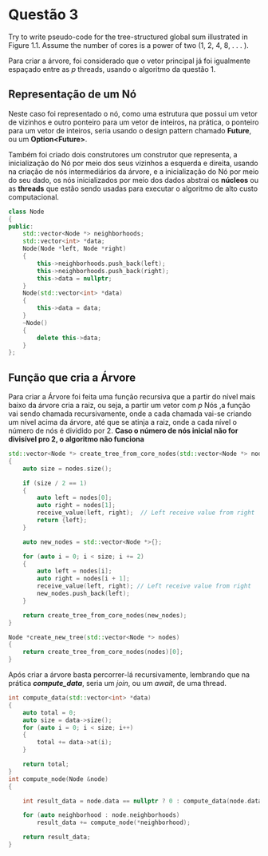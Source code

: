 # Questão 3

Try to write pseudo-code for the tree-structured global sum illustrated in
Figure 1.1. Assume the number of cores is a power of two (1, 2, 4, 8, . . . ).


Para criar a árvore, foi considerado que o vetor principal já foi igualmente espaçado entre as _p_ threads, usando o algoritmo da questão 1.


## Representação de um Nó

Neste caso foi representado o nó, como uma estrutura que possui um vetor de vizinhos e outro ponteiro para um vetor de inteiros, na prática,
o ponteiro para um vetor de inteiros, seria usando o design pattern chamado **Future**, ou um **Option\<Future\>**. 

Também foi criado dois construtores um construtor que representa,
a inicialização do Nó por meio dos seus vizinhos a esquerda e direita,
usando na criação de nós intermediários  da árvore, e a inicialização
do Nó por meio do seu dado, os nós inicializados por meio dos dados
abstrai os **núcleos** ou as **threads** que estão sendo usadas para
executar o algoritmo de alto custo computacional. 

```c++
class Node
{
public:
    std::vector<Node *> neighborhoods;
    std::vector<int> *data;
    Node(Node *left, Node *right)
    {
        this->neighborhoods.push_back(left);
        this->neighborhoods.push_back(right);
        this->data = nullptr;
    }
    Node(std::vector<int> *data)
    {
        this->data = data;
    }
    ~Node()
    {
        delete this->data;
    }
};

```
## Função que cria a Árvore

Para criar a Árvore foi feita uma função recursiva que
a partir do nível mais baixo da árvore cria a raiz, ou seja,
a partir um vetor com _p_ Nós ,a função vai sendo chamada recursivamente,
onde a cada chamada vai-se criando um nível acima da árvore, até
que se atinja a raiz, onde a cada nível o número de nós é dividido
por 2. **Caso o número de nós inicial não for divisível pro 2, o algoritmo não funciona**

```c++
std::vector<Node *> create_tree_from_core_nodes(std::vector<Node *> nodes)
{
    auto size = nodes.size();

    if (size / 2 == 1)
    {
        auto left = nodes[0];
        auto right = nodes[1];
        receive_value(left, right);  // Left receive value from right
        return {left};
    }

    auto new_nodes = std::vector<Node *>{};

    for (auto i = 0; i < size; i += 2)
    {
        auto left = nodes[i]; 
        auto right = nodes[i + 1];
        receive_value(left, right); // Left receive value from right
        new_nodes.push_back(left);
    }

    return create_tree_from_core_nodes(new_nodes);
}

Node *create_new_tree(std::vector<Node *> nodes)
{
    return create_tree_from_core_nodes(nodes)[0];
}
```

Após criar a árvore basta percorrer-lá recursivamente, lembrando que na prática
**_compute_data_**, seria um _join_, ou um _await_, de uma thread.

```c++
int compute_data(std::vector<int> *data)
{
    auto total = 0;
    auto size = data->size();
    for (auto i = 0; i < size; i++)
    {
        total += data->at(i);
    }

    return total;
}
int compute_node(Node &node)
{

    int result_data = node.data == nullptr ? 0 : compute_data(node.data);

    for (auto neighborhood : node.neighborhoods)
        result_data += compute_node(*neighborhood);

    return result_data;
}


```